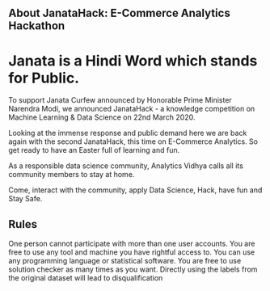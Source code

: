 ## About JanataHack: E-Commerce Analytics Hackathon
# Janata is a Hindi Word which stands for Public.

To support Janata Curfew announced by Honorable Prime Minister Narendra Modi, we announced JanataHack - a knowledge competition on Machine Learning & Data Science on 22nd March 2020. 

Looking at the immense response and public demand here we are back again with the second JanataHack, this time on E-Commerce Analytics. So get ready to have an Easter full of learning and fun. 

As a responsible data science community, Analytics Vidhya calls all its community members to stay at home. 

Come, interact with the community, apply Data Science, Hack, have fun and Stay Safe.



## Rules
One person cannot participate with more than one user accounts.
You are free to use any tool and machine you have rightful access to.
You can use any programming language or statistical software.
You are free to use solution checker as many times as you want.
Directly using the labels from the original dataset will lead to disqualification

